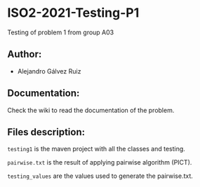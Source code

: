 # ISO2-2021-Testing-P1
Testing of problem 1 from group A03

## Author:
* Alejandro Gálvez Ruiz

## Documentation:
Check the wiki to read the documentation of the problem.

## Files description:

``testing1`` is the maven project with all the classes and testing.

``pairwise.txt`` is the result of applying pairwise algorithm (PICT).

``testing_values`` are the values used to generate the pairwise.txt.
